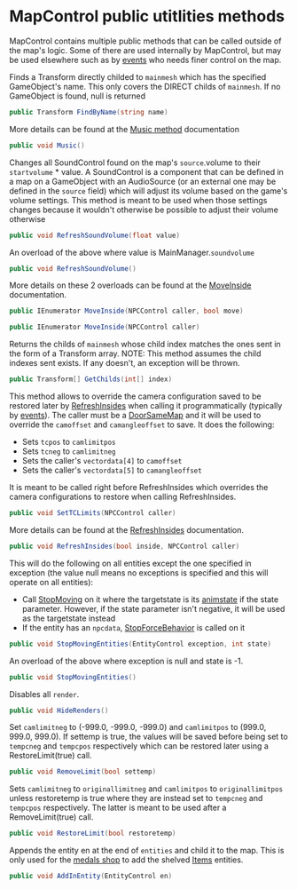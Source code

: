 # MapControl public utitlities methods
MapControl contains multiple public methods that can be called outside of the map's logic. Some of there are used internally by MapControl, but may be used elsewhere such as by [events](../Enums%20and%20IDs/Events.md) who needs finer control on the map.

Finds a Transform directly childed to `mainmesh` which has the specified GameObject's name. This only covers the DIRECT childs of `mainmesh`. If no GameObject is found, null is returned

```cs
public Transform FindByName(string name)
```

More details can be found at the [Music method](Init%20methods/Music.md) documentation

```cs
public void Music()
```

Changes all SoundControl found on the map's `source`.volume to their `startvolume` * value. A SoundControl is a component that can be defined in a map on a GameObject with an AudioSource (or an external one may be defined in the `source` field) which will adjust its volume based on the game's volume settings. This method is meant to be used when those settings changes because it wouldn't otherwise be possible to adjust their volume otherwise

```cs
public void RefreshSoundVolume(float value)
```
An overload of the above where value is MainManager.`soundvolume`

```cs
public void RefreshSoundVolume()
```

More details on these 2 overloads can be found at the [MoveInside](Insides.md#moveinside) documentation.

```cs
public IEnumerator MoveInside(NPCControl caller, bool move)

```
```cs
public IEnumerator MoveInside(NPCControl caller)
```

Returns the childs of `mainmesh` whose child index matches the ones sent in the form of a Transform array. NOTE: This method assumes the child indexes sent exists. If any doesn't, an exception will be thrown.

```cs
public Transform[] GetChilds(int[] index)
```

This method allows to override the camera configuration saved to be restored later by [RefreshInsides](Insides.md#refreshinsides) when calling it programmatically (typically by [events](../Enums%20and%20IDs/Events.md)). The caller must be a [DoorSameMap](../Entities/NPCControl/ObjectTypes/DoorSameMap.md) and it will be used to override the `camoffset` and `camangleoffset` to save. It does the following:

- Sets `tcpos` to `camlimitpos`  
- Sets `tcneg` to `camlimitneg`
- Sets the caller's `vectordata[4]` to `camoffset`
- Sets the caller's `vectordata[5]` to `camangleoffset`

It is meant to be called right before RefreshInsides which overrides the camera configurations to restore when calling RefreshInsides.

```cs
public void SetTCLimits(NPCControl caller)
```

More details can be found at the [RefreshInsides](Insides.md#refreshinsides) documentation.

```cs
public void RefreshInsides(bool inside, NPCControl caller)
```

This will do the following on all entities except the one specified in exception (the value null means no exceptions is specified and this will operate on all entities):

- Call [StopMoving](../Entities/EntityControl/EntityControl%20Methods.md#stopmoving) on it where the targetstate is its [animstate](../Entities/EntityControl/Animations/animstate.md) if the state parameter. However, if the state parameter isn't negative, it will be used as the targetstate instead
- If the entity has an `npcdata`, [StopForceBehavior](../Entities/NPCControl/Notable%20methods/StopForceBehavior.md) is called on it

```cs
public void StopMovingEntities(EntityControl exception, int state)
```

An overload of the above where exception is null and state is -1.

```cs
public void StopMovingEntities()
```

Disables all `render`.
```cs
public void HideRenders()
```

Set `camlimitneg` to (-999.0, -999.0, -999.0) and `camlimitpos` to (999.0, 999.0, 999.0). If settemp is true, the values will be saved before being set to `tempcneg` and `tempcpos` respectively which can be restored later using a RestoreLimit(true) call.

```cs
public void RemoveLimit(bool settemp)
```

Sets `camlimitneg` to `originallimitneg` and `camlimitpos` to `originallimitpos` unless restoretemp is true where they are instead set to `tempcneg` and `tempcpos` respectively. The latter is meant to be used after a RemoveLimit(true) call.

```cs
public void RestoreLimit(bool restoretemp)
```

Appends the entity en at the end of `entities` and child it to the map. This is only used for the [medals shop](../Entities/NPCControl/Shop%20system.md#medals-shop-specifics) to add the shelved [Items](../Entities/NPCControl/ObjectTypes/Item.md) entities.

```cs
public void AddInEntity(EntityControl en)
```
